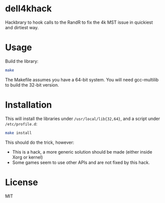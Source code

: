 # dell4khack
Hackbrary to hook calls to the RandR to fix the 4k MST issue in quickiest and dirtiest way.

# Usage
Build the library:
```bash
make
```

The Makefile assumes you have a 64-bit system. You will need gcc-multilib to build the 32-bit version.

# Installation
This will install the libraries under `/usr/local/lib{32,64}`, and a script under `/etc/profile.d`:
```bash
make install
```

This should do the trick, however:
 * This is a hack, a more generic solution should be made (either inside Xorg or kernel)
 * Some games seem to use other APIs and are not fixed by this hack.

# License
MIT
